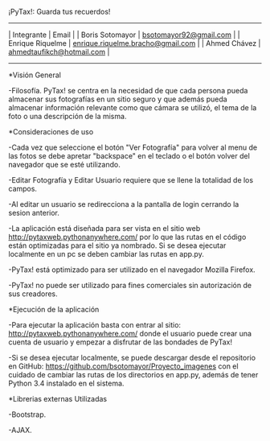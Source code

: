 ¡PyTax!: Guarda tus recuerdos!

************************************************************
|	 Integrante		 |	          Email					   |
|	Boris Sotomayor	 |	bsotomayor92@gmail.com 			   |
|   Enrique Riquelme |	enrique.riquelme.bracho@gmail.com  | 
|	Ahmed Chávez	 |	ahmedtaufikch@hotmail.com		   |
************************************************************
 
 *Visión General
 
 -Filosofía.
 PyTax! se centra en la necesidad de que cada persona pueda almacenar sus fotografías en un sitio seguro y que además pueda
 almacenar información relevante como que cámara se utilizó, el tema de la foto o una descripción de la misma.
 
 
 *Consideraciones de uso
 
 -Cada vez que seleccione el botón "Ver Fotografía" para volver al menu de las fotos se debe
 apretar "backspace" en el teclado o el botón volver del navegador que se esté utilizando.
 
 -Editar Fotografía y Editar Usuario requiere que se llene la totalidad de los campos.
 
 -Al editar un usuario se redirecciona a la pantalla de login cerrando la sesion anterior.
 
 -La aplicación está diseñada para ser vista en el sitio web http://pytaxweb.pythonanywhere.com/ por lo que
 las rutas en el código están optimizadas para el sitio ya nombrado. Si se desea ejecutar localmente en un pc se
 deben cambiar las rutas en app.py.
 
 -PyTax! está optimizado para ser utilizado en el navegador Mozilla Firefox.
 
 -PyTax! no puede ser utilizado para fines comerciales sin autorización de sus creadores.
 
 *Ejecución de la aplicación
 
 -Para ejecutar la aplicación basta con entrar al sitio: http://pytaxweb.pythonanywhere.com/
 donde el usuario puede crear una cuenta de usuario y empezar a disfrutar de las bondades de PyTax!
 
 -Si se desea ejecutar localmente, se puede descargar desde el repositorio en GitHub: https://github.com/bsotomayor/Proyecto_imagenes
 con el cuidado de cambiar las rutas de los directorios en app.py, además de tener Python 3.4 instalado en el sistema.
 
 *Librerias externas Utilizadas
 
 -Bootstrap.
 
 -AJAX.